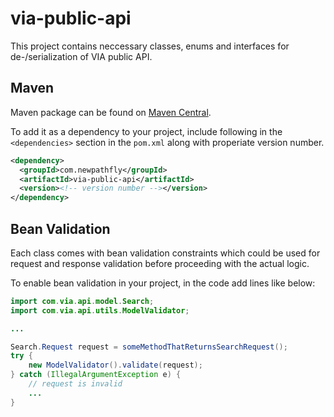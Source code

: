 # via-public-api

This project contains neccessary classes, enums and interfaces for de-/serialization of VIA public API.

## Maven

Maven package can be found on [Maven Central](https://repo1.maven.org/maven2/com/newpathfly/via-public-api/).

To add it as a dependency to your project, include following in the `<dependencies>` section in the `pom.xml` along with properiate version number.

```xml
<dependency>
  <groupId>com.newpathfly</groupId>
  <artifactId>via-public-api</artifactId>
  <version><!-- version number --></version>
</dependency>
```

## Bean Validation

Each class comes with bean validation constraints which could be used for request and response validation before proceeding with the actual logic.

To enable bean validation in your project, in the code add lines like below:

```java
import com.via.api.model.Search;
import com.via.api.utils.ModelValidator;

...

Search.Request request = someMethodThatReturnsSearchRequest();
try {
    new ModelValidator().validate(request);
} catch (IllegalArgumentException e) {
    // request is invalid
    ...
}
```
